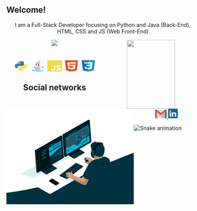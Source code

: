## Welcome!

<div align="center">
  <p>I am a Full-Stack Developer focusing on Python and Java (Back-End), HTML, CSS and JS (Web Front-End)</p>
  <img  height="180em" src="https://github-readme-stats.vercel.app/api?username=feabreulima&show_icons=true&theme=great-gatsby&include_all_commits=true&count_private=true"/>
  <img align="right" height="180em" width="50%" src="https://github-readme-stats.vercel.app/api/top-langs/?username=feabreulima&layout=compact&langs_count=16&theme=great-gatsby"/>
</div>
<br>

<div  align="center"> 
  <div style="display: inline_block"><br>
    <img align="left" height="250" alt="coding-time" src="code.gif">
    <img align="center" height="30" width="40" alt="python" src="https://raw.githubusercontent.com/devicons/devicon/master/icons/python/python-original.svg">
    <img align="center" height="30" width="40" alt="python" src="https://raw.githubusercontent.com/devicons/devicon/master/icons/java/java-original.svg">
    <img align="center" height="30" width="40" alt="js-icon"  src="https://raw.githubusercontent.com/devicons/devicon/master/icons/javascript/javascript-plain.svg">
    <img align="center" height="30" width="40" alt="html-icon" src="https://raw.githubusercontent.com/devicons/devicon/master/icons/html5/html5-original.svg">
    <img align="center" height="30" width="40" alt="css-icon" src="https://raw.githubusercontent.com/devicons/devicon/master/icons/css3/css3-original.svg">
   </div>
    
  
  <h2 align="center">Social networks</h2>
    <a href = "mailto: felipeabreu3731@gmail.com">
      <img width="30" src="gmail.svg">
    </a>
    <a href = "https://www.linkedin.com/in/felipe-abreu-14b24b260/">
      <img width="25" src="linkedin.svg">
    </a>
</div>
  
![Snake animation](https://github.com/feabreulima/feabreulima/blob/output/github-contribution-grid-snake.svg)
